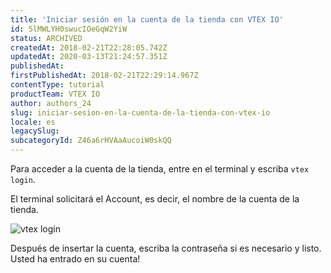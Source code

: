 ```yaml
---
title: 'Iniciar sesión en la cuenta de la tienda con VTEX IO'
id: 5lMWLYH0swucIOeGqW2YiW
status: ARCHIVED
createdAt: 2018-02-21T22:28:05.742Z
updatedAt: 2020-03-13T21:24:57.351Z
publishedAt: 
firstPublishedAt: 2018-02-21T22:29:14.967Z
contentType: tutorial
productTeam: VTEX IO
author: authors_24
slug: iniciar-sesion-en-la-cuenta-de-la-tienda-con-vtex-io
locale: es
legacySlug: 
subcategoryId: Z46a6rHVAaAucoiW0skQQ
---
```


Para acceder a la cuenta de la tienda, entre en el terminal y escriba `vtex login`.

El terminal solicitará el Account, es decir, el nombre de la cuenta de la tienda.

![vtex login](//images.contentful.com/alneenqid6w5/rs5YFeBAtiYG4KuwcOe8Y/91406e5bfbcbad8ce3efbb56b5a31848/vtex__login.png)

Después de insertar la cuenta, escriba la contraseña si es necesario y listo. Usted ha entrado en su cuenta!
